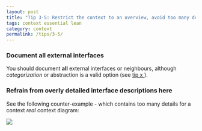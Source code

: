 ```yaml
---
layout: post
title: "Tip 3-5: Restrict the context to an overview, avoid too many details!"
tags: context essential lean
category: context
permalink: /tips/3-5/
---
```


### Document all external interfaces

You should document **all** external interfaces or neighbours, although
_categorization_ or abstraction is a valid option (see [tip x ](/tips/3-x)).

### Refrain from overly detailed interface descriptions here

See the following counter-example - which contains too many details for
a context _real_ context diagram:

![]({{site.imageurl}}/03-overly-detailed-context.png)
